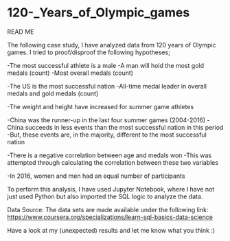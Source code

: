 # 120-_Years_of_Olympic_games

READ ME

The following case study, I have analyzed data from 120 years of Olympic games.
I tried to proof/disproof the following hypotheses;

  -The most successful athlete is a male
    -A man will hold the most gold medals (count)
    -Most overall medals (count)

  -The US is the most successful nation
    -All-time medal leader in overall medals and gold medals (count)

  -The weight and height have increased for summer game athletes

  -China was the runner-up in the last four summer games (2004-2016)
    -China succeeds in less events than the most successful nation in this period
	  -But, these events are, in the majority, different to the most successful nation

  -There is a negative correlation between age and medals won
	-This was attempted through calculating the correlation between these two variables

  -In 2016, women and men had an equal number of participants

To perform this analysis, I have used Jupyter Notebook, where I have not just used Python
but also imported the SQL logic to analyze the data.

Data Source:
The data sets are made available under the following link:
https://www.coursera.org/specializations/learn-sql-basics-data-science

Have a look at my (unexpected) results and let me know what you think :)
